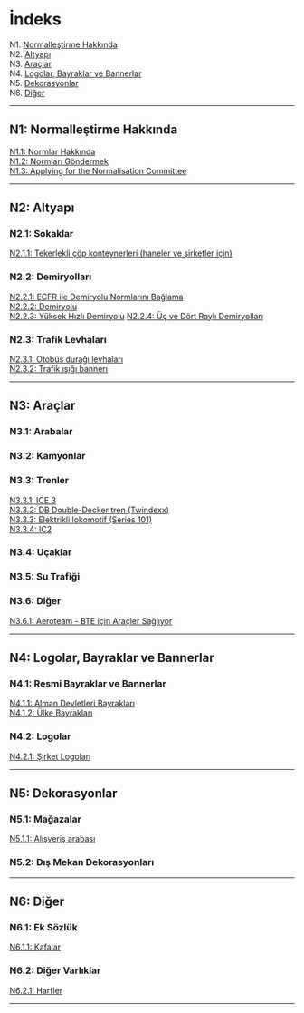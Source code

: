 # İndeks

N1. [Normalleştirme Hakkında](#n1)  
N2. [Altyapı](#n2)  
N3. [Araçlar](#n3)  
N4. [Logolar, Bayraklar ve Bannerlar](#n4)  
N5. [Dekorasyonlar](#n5)  
N6. [Diğer](#n6)

***

## N1: Normalleştirme Hakkında

[N1.1: Normlar Hakkında](/TR/N1/1)  
[N1.2: Normları Göndermek](/TR/N1/2)  
[N1.3: Applying for the Normalisation Committee](/TR/N1/3)

***

## N2: Altyapı
### N2.1: Sokaklar
[N2.1.1: Tekerlekli çöp konteynerleri (haneler ve şirketler için)](/TR/N2/1/1)  
### N2.2: Demiryolları
[N2.2.1: ECFR ile Demiryolu Normlarını Bağlama](/TR/N2/2/1)   
[N2.2.2: Demiryolu](/TR/N2/2/2)    
[N2.2.3: Yüksek Hızlı Demiryolu](/TR/N2/2/3)
[N2.2.4: Üç ve Dört Raylı Demiryolları](/TR/N2/2/4)
### N2.3: Trafik Levhaları
[N2.3.1: Otobüs durağı levhaları](/TR/N2/3/1)  
[N2.3.2: Trafik ışığı bannerı](/TR/N2/3/2)

***

## N3: Araçlar
### N3.1: Arabalar
### N3.2: Kamyonlar
### N3.3: Trenler
[N3.3.1: ICE 3](/TR/N3/3/1)  
[N3.3.2: DB Double-Decker tren (Twindexx)](/TR/N3/3/2)  
[N3.3.3: Elektrikli lokomotif (Series 101)](/TR/N3/3/3)    
[N3.3.4: IC2 ](/TR/N3/3/4)
### N3.4: Uçaklar
### N3.5: Su Trafiği
### N3.6: Diğer
[N3.6.1: Aeroteam - BTE için Araçler Sağlıyor](/TR/N3/6/1)

***

## N4: Logolar, Bayraklar ve Bannerlar
### N4.1: Resmi Bayraklar ve Bannerlar
[N4.1.1: Alman Devletleri Bayrakları](/TR/N4/1/1)  
[N4.1.2: Ülke Bayrakları](/TR/N4/1/2)
### N4.2: Logolar
[N4.2.1: Şirket Logoları](/TR/N4/2/1)

***

## N5: Dekorasyonlar
### N5.1: Mağazalar
[N5.1.1: Alışveriş arabası](/TR/N5/1/1)
### N5.2: Dış Mekan Dekorasyonları

***

## N6: Diğer
### N6.1: Ek Sözlük
[N6.1.1: Kafalar](/TR/N6/1/1)
### N6.2: Diğer Varlıklar
[N6.2.1: Harfler](/TR/N6/2/1)

***

